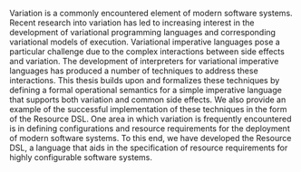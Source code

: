 Variation is a commonly encountered element of modern software systems. Recent
research into variation has led to increasing interest in the development of
variational programming languages and corresponding variational models of
execution. Variational imperative languages pose a particular challenge due to
the complex interactions between side effects and variation. The development of
interpreters for variational imperative languages has produced a number of
techniques to address these interactions. This thesis builds upon and
formalizes these techniques by defining a formal operational semantics for a
simple imperative language that supports both variation and common side
effects. We also provide an example of the successful implementation of these
techniques in the form of the Resource DSL. One area in which variation is
frequently encountered is in defining configurations and resource requirements
for the deployment of modern software systems. To this end, we have developed
the Resource DSL, a language that aids in the specification of resource
requirements for highly configurable software systems.
